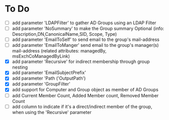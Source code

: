 # To Do

- [ ] add parameter 'LDAPFilter' to gather AD Groups using an LDAP Filter
- [ ] add parameter 'NoSummary' to make the Group summary Optional (info: Description,DN,CanonicalName,SID, Scope, Type)
- [ ] add parameter 'EmailToSelf' to send email to the group's mail-address
- [ ] add parameter 'EmailToManger' send email to the group's manager(s) mail-address (related attributes: managedBy, msExchCoManagedByLink)
- [x] add parameter 'Recursive' for indirect membership through group nesting
- [x] add parameter 'EmailSubjectPrefix'
- [x] add parameter 'Path ('OutputPath')
- [x] add parameter 'GroupFilter'
- [x] add support for Computer and Group object as member of AD Groups
- [ ] add Current Member Count, Added Member count, Removed Member Count
- [ ] add column to indicate if it's a direct/indirect member of the group, when using the 'Recursive' parameter
